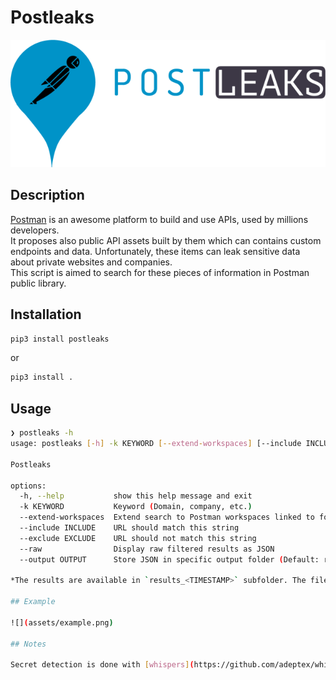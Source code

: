 # Postleaks

![](assets/postleaks-50.png)

## Description

[Postman](https://www.postman.com/home) is an awesome platform to build and use APIs, used by millions developers.  
It proposes also public API assets built by them which can contains custom endpoints and data. Unfortunately, these items can leak sensitive data about private websites and companies.  
This script is aimed to search for these pieces of information in Postman public library.

## Installation

```bash
pip3 install postleaks
```

or 

```bash
pip3 install .
```

## Usage

```bash
❯ postleaks -h
usage: postleaks [-h] -k KEYWORD [--extend-workspaces] [--include INCLUDE] [--exclude EXCLUDE] [--raw] [--output OUTPUT]

Postleaks

options:
  -h, --help           show this help message and exit
  -k KEYWORD           Keyword (Domain, company, etc.)
  --extend-workspaces  Extend search to Postman workspaces linked to found requests (Warning: request consuming and risk of false positive)
  --include INCLUDE    URL should match this string
  --exclude EXCLUDE    URL should not match this string
  --raw                Display raw filtered results as JSON
  --output OUTPUT      Store JSON in specific output folder (Default: results_<TIMESTAMP>)```

*The results are available in `results_<TIMESTAMP>` subfolder. The filename is the request identifier in Postman.com*

## Example

![](assets/example.png)

## Notes

Secret detection is done with [whispers](https://github.com/adeptex/whispers). Rules are stored in `config.yml` file.
